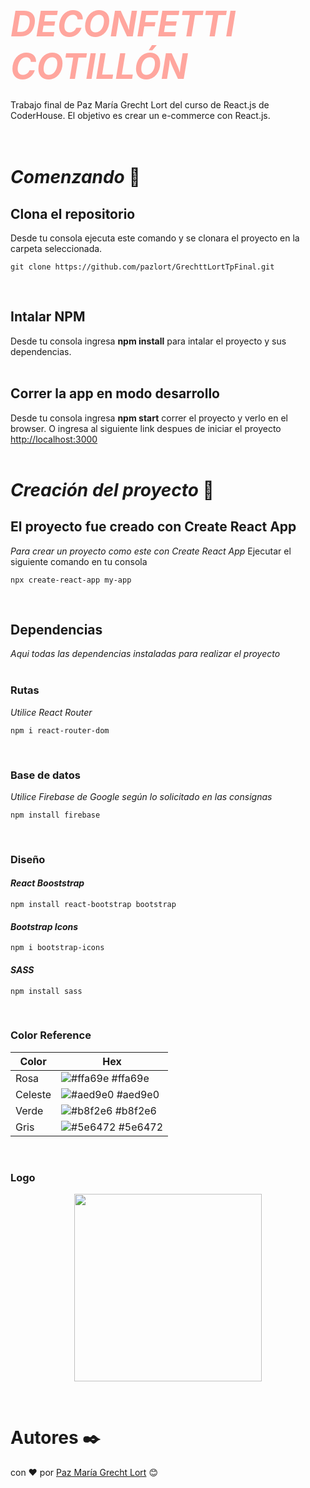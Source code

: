 # <span style="font-size:2em; color:#ffa69e">***DECONFETTI COTILLÓN***</span>

Trabajo final de Paz María Grecht Lort del curso de React.js de CoderHouse.
El objetivo es crear un e-commerce con React.js.
<br/>
<br/>
<br/>

  # ***Comenzando*** 🚀

## **Clona el repositorio**

Desde tu consola ejecuta este comando y se clonara el proyecto en la carpeta seleccionada.

    git clone https://github.com/pazlort/GrechttLortTpFinal.git
<br/>

## **Intalar NPM**

Desde tu consola ingresa **npm install** para intalar el proyecto y sus dependencias.
<br/>
<br/>

## **Correr la app en modo desarrollo**

Desde tu consola ingresa **npm start** correr el proyecto y verlo en el browser.
O ingresa al siguiente link despues de iniciar el proyecto [http://localhost:3000](http://localhost:3000)
<br/>
<br/>

# ***Creación del proyecto***  🔧
## **El proyecto fue creado con Create React App**

_Para crear un proyecto como este con Create React App_
Ejecutar el siguiente comando en tu consola

    npx create-react-app my-app
<br/>

## **Dependencias**
_Aqui todas las dependencias instaladas para realizar el proyecto_
<br/>
<br/>

### **Rutas**
_Utilice React Router_

    npm i react-router-dom
<br/>

### **Base de datos**
_Utilice Firebase de Google según lo solicitado en las consignas_

    npm install firebase
<br/>

### **Diseño**

#### *React Booststrap*
    npm install react-bootstrap bootstrap

#### *Bootstrap Icons*
    npm i bootstrap-icons

#### _SASS_
    npm install sass

<br/>

### **Color Reference**

| Color             | Hex                                                                |
| ----------------- | ------------------------------------------------------------------ |
| Rosa | ![#ffa69e](https://via.placeholder.com/10/ffa69e?text=+) #ffa69e |
| Celeste | ![#aed9e0](https://via.placeholder.com/10/aed9e0?text=+) #aed9e0 |
| Verde | ![#b8f2e6](https://via.placeholder.com/10/b8f2e6?text=+) #b8f2e6 |
| Gris | ![#5e6472](https://via.placeholder.com/10/5e6472?text=+) #5e6472 |
<br/>

### **Logo**
<div>
    <p style = 'text-align:center;'>
        <img src="https://firebasestorage.googleapis.com/v0/b/tp-final-coder.appspot.com/o/logo.png?alt=media&token=6e04de66-e43f-4ccc-817f-ec2f0ae300d4" width="300px">
    </p>
    </div>
<br/>

 # **Autores** ✒️
con ❤️ por [Paz María Grecht Lort](https://github.com/Villanuevand) 😊